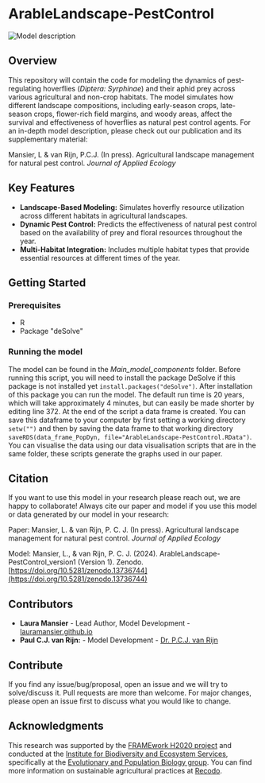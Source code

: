 # ArableLandscape-PestControl

![Model description](https://github.com/user-attachments/assets/20394839-a73e-4bcc-9e45-5a9dc866cf2f)

## Overview
This repository will contain the code for modeling the dynamics of pest-regulating hoverflies (*Diptera: Syrphinae*) and their aphid prey across various agricultural and non-crop habitats. The model simulates how different landscape compositions, including early-season crops, late-season crops, flower-rich field margins, and woody areas, affect the survival and effectiveness of hoverflies as natural pest control agents.
For an in-depth model description, please check out our publication and its supplementary material: 

Mansier, L & van Rijn, P.C.J. (In press). Agricultural landscape management for natural pest control. *Journal of Applied Ecology*

## Key Features
- **Landscape-Based Modeling:** Simulates hoverfly resource utilization across different habitats in agricultural landscapes.
- **Dynamic Pest Control:** Predicts the effectiveness of natural pest control based on the availability of prey and floral resources throughout the year.
- **Multi-Habitat Integration:** Includes multiple habitat types that provide essential resources at different times of the year.

## Getting Started
### Prerequisites
- R
- Package "deSolve"

### Running the model
The model can be found in the *Main_model_components* folder. Before running this script, you will need to install the package DeSolve if this package is not installed yet `install.packages("deSolve")`. After installation of this package you can run the model. The default run time is 20 years, which will take approximately 4 minutes, but can easily be made shorter by editing line 372. At the end of the script a data frame is created. You can save this dataframe to your computer by first setting a working directory `setw("")` and then by saving the data frame to that working directory `saveRDS(data_frame_PopDyn, file="ArableLandscape-PestControl.RData")`. You can visualise the data using our data visualisation scripts that are in the same folder, these scripts generate the graphs used in our paper.

## Citation
If you want to use this model in your research please reach out, we are happy to collaborate!
Always cite our paper and model if you use this model or data generated by our model in your research:

Paper:
Mansier, L. & van Rijn, P. C. J. (In press). Agricultural landscape management for natural pest control. *Journal of Applied Ecology*

Model:
Mansier, L., & van Rijn, P. C. J. (2024). ArableLandscape-PestControl_version1 (Version 1). Zenodo. [https://doi.org/10.5281/zenodo.13736744](https://doi.org/10.5281/zenodo.13736744)

## Contributors
- **Laura Mansier** - Lead Author, Model Development - [lauramansier.github.io](https://lauramansier.github.io/)
- **Paul C.J. van Rijn:** - Model Development - [Dr. P.C.J. van Rijn](https://www.uva.nl/en/profile/r/i/p.c.j.vanrijn/p.c.j.vanrijn.html)

## Contribute
If you find any issue/bug/proposal, open an issue and we will try to solve/discuss it.
Pull requests are more than welcome. For major changes, please open an issue first to discuss what you would like to change. 

## Acknowledgments
This research was supported by the [FRAMEwork H2020 project](https://www.framework-biodiversity.eu/) and conducted at the [Institute for Biodiversity and Ecosystem Services](https://ibed.uva.nl/), specifically at the [Evolutionary and Population Biology group](https://ibed.uva.nl/content/research-departments/epb/epb.html). You can find more information on sustainable agricultural practices at [Recodo](https://recodo.io/).






